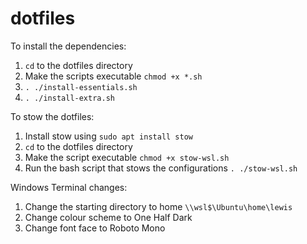 # dotfiles

To install the dependencies:

1. `cd` to the dotfiles directory
2. Make the scripts executable `chmod +x *.sh`
3. `. ./install-essentials.sh`
4. `. ./install-extra.sh`

To stow the dotfiles:

1. Install stow using `sudo apt install stow`
2. `cd` to the dotfiles directory
3. Make the script executable `chmod +x stow-wsl.sh`
4. Run the bash script that stows the configurations `. ./stow-wsl.sh`

Windows Terminal changes:

1. Change the starting directory to home `\\wsl$\Ubuntu\home\lewis`
2. Change colour scheme to One Half Dark
3. Change font face to Roboto Mono
